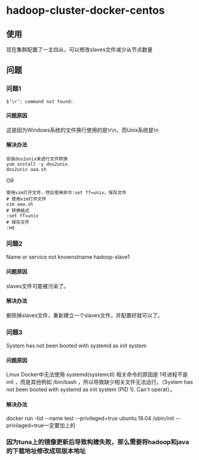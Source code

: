 # hadoop-cluster-docker-centos
## 使用
现在集群配置了一主四从，可以修改slaves文件减少从节点数量
## 问题
### 问题1
```$’\r’: command not found:```
#### 问题原因
这是因为Windows系统的文件换行使用的是\r\n，而Unix系统是\n
#### 解决办法
```
安装dos2unix来进行文件转换
yum install -y dos2unix
dos2unix aaa.sh
```
OR
```
使用vim打开文件，然后使用命令:set ff=unix，保存文件
# 使用vim打开文件
vim aaa.sh
# 转换格式
:set ff=unix
# 保存文件
:wq
```
### 问题2
Name or service not knownstname hadoop-slave1
#### 问题原因
slaves文件可能被污染了。
#### 解决办法
删除掉slaves文件，重新建立一个slaves文件，并配置好就可以了。
### 问题3
System has not been booted with systemd as init system
#### 问题原因
Linux Docker中无法使用 systemd(systemctl) 相关命令的原因是 1号进程不是 init ，而是其他例如 /bin/bash ，所以导致缺少相关文件无法运行。（System has not been booted with systemd as init system (PID 1). Can't operat）。
#### 解决办法
docker run -tid --name test --privileged=true ubuntu:18.04 /sbin/init
--privilaged=true一定要加上的
### 因为tuna上的镜像更新后导致构建失败，那么需要将hadoop和java的下载地址修改成现版本地址